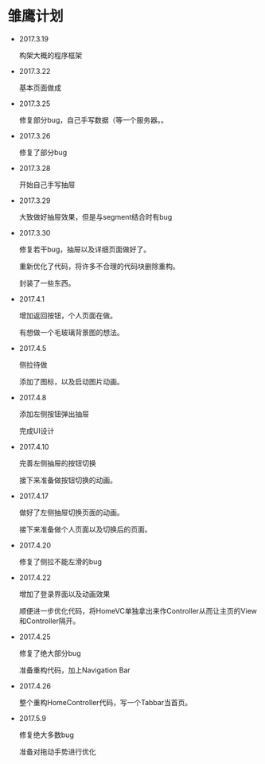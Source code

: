# 雏鹰计划

* 2017.3.19

  构架大概的程序框架

* 2017.3.22

  基本页面做成

* 2017.3.25

  修复部分bug，自己手写数据（等一个服务器。。

* 2017.3.26

  修复了部分bug

* 2017.3.28

  开始自己手写抽屉

* 2017.3.29

  大致做好抽屉效果，但是与segment结合时有bug

* 2017.3.30

  修复若干bug，抽屉以及详细页面做好了。

  重新优化了代码，将许多不合理的代码块删除重构。

  封装了一些东西。

* 2017.4.1

  增加返回按钮，个人页面在做。

  有想做一个毛玻璃背景图的想法。

* 2017.4.5

  侧拉待做

  添加了图标，以及启动图片动画。

* 2017.4.8

  添加左侧按钮弹出抽屉

  完成UI设计

* 2017.4.10

  完善左侧抽屉的按钮切换

  接下来准备做按钮切换的动画。

* 2017.4.17

  做好了左侧抽屉切换页面的动画。

  接下来准备做个人页面以及切换后的页面。

* 2017.4.20

  修复了侧拉不能左滑的bug

* 2017.4.22

  增加了登录界面以及动画效果

  顺便进一步优化代码，将HomeVC单独拿出来作Controller从而让主页的View和Controller隔开。

* 2017.4.25

  修复了绝大部分bug

  准备重构代码，加上Navigation Bar

* 2017.4.26

  整个重构HomeController代码，写一个Tabbar当首页。

* 2017.5.9

  修复绝大多数bug

  准备对拖动手势进行优化

  ​